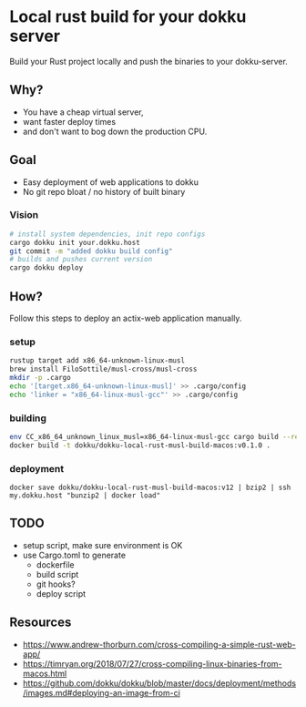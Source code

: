# Local rust build for your dokku server
Build your Rust project locally and push the binaries to your dokku-server.


## Why?
- You have a cheap virtual server,
- want faster deploy times
- and don't want to bog down the production CPU.


## Goal
- Easy deployment of web applications to dokku
- No git repo bloat / no history of built binary

### Vision
```sh
# install system dependencies, init repo configs
cargo dokku init your.dokku.host
git commit -m "added dokku build config"
# builds and pushes current version
cargo dokku deploy
```

## How?
Follow this steps to deploy an actix-web application manually.

### setup
```sh
rustup target add x86_64-unknown-linux-musl
brew install FiloSottile/musl-cross/musl-cross
mkdir -p .cargo
echo '[target.x86_64-unknown-linux-musl]' >> .cargo/config
echo 'linker = "x86_64-linux-musl-gcc"' >> .cargo/config
```

### building
```sh
env CC_x86_64_unknown_linux_musl=x86_64-linux-musl-gcc cargo build --release --target=x86_64-unknown-linux-musl
docker build -t dokku/dokku-local-rust-musl-build-macos:v0.1.0 .
```

### deployment
```
docker save dokku/dokku-local-rust-musl-build-macos:v12 | bzip2 | ssh my.dokku.host "bunzip2 | docker load"
```

## TODO
- setup script, make sure environment is OK
- use Cargo.toml to generate
    - dockerfile
    - build script
    - git hooks?
    - deploy script


## Resources
- https://www.andrew-thorburn.com/cross-compiling-a-simple-rust-web-app/
- https://timryan.org/2018/07/27/cross-compiling-linux-binaries-from-macos.html
- https://github.com/dokku/dokku/blob/master/docs/deployment/methods/images.md#deploying-an-image-from-ci